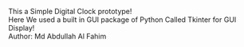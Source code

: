This a Simple Digital Clock prototype!<br>
Here We used a built in GUI package of Python Called Tkinter for GUI Display!
<br>
Author: Md Abdullah Al Fahim
